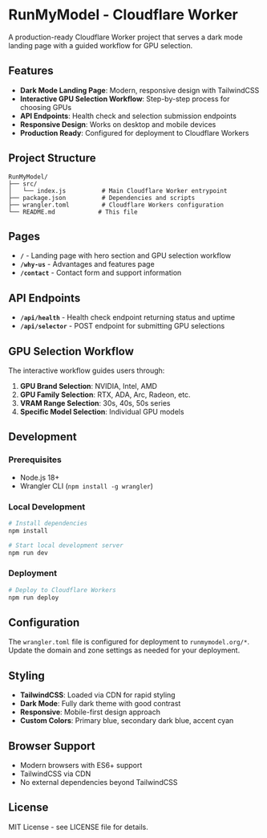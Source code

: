 # RunMyModel - Cloudflare Worker

A production-ready Cloudflare Worker project that serves a dark mode landing page with a guided workflow for GPU selection.

## Features

- **Dark Mode Landing Page**: Modern, responsive design with TailwindCSS
- **Interactive GPU Selection Workflow**: Step-by-step process for choosing GPUs
- **API Endpoints**: Health check and selection submission endpoints
- **Responsive Design**: Works on desktop and mobile devices
- **Production Ready**: Configured for deployment to Cloudflare Workers

## Project Structure

```
RunMyModel/
├── src/
│   └── index.js          # Main Cloudflare Worker entrypoint
├── package.json          # Dependencies and scripts
├── wrangler.toml         # Cloudflare Workers configuration
└── README.md            # This file
```

## Pages

- **`/`** - Landing page with hero section and GPU selection workflow
- **`/why-us`** - Advantages and features page
- **`/contact`** - Contact form and support information

## API Endpoints

- **`/api/health`** - Health check endpoint returning status and uptime
- **`/api/selector`** - POST endpoint for submitting GPU selections

## GPU Selection Workflow

The interactive workflow guides users through:

1. **GPU Brand Selection**: NVIDIA, Intel, AMD
2. **GPU Family Selection**: RTX, ADA, Arc, Radeon, etc.
3. **VRAM Range Selection**: 30s, 40s, 50s series
4. **Specific Model Selection**: Individual GPU models

## Development

### Prerequisites

- Node.js 18+ 
- Wrangler CLI (`npm install -g wrangler`)

### Local Development

```bash
# Install dependencies
npm install

# Start local development server
npm run dev
```

### Deployment

```bash
# Deploy to Cloudflare Workers
npm run deploy
```

## Configuration

The `wrangler.toml` file is configured for deployment to `runmymodel.org/*`. Update the domain and zone settings as needed for your deployment.

## Styling

- **TailwindCSS**: Loaded via CDN for rapid styling
- **Dark Mode**: Fully dark theme with good contrast
- **Responsive**: Mobile-first design approach
- **Custom Colors**: Primary blue, secondary dark blue, accent cyan

## Browser Support

- Modern browsers with ES6+ support
- TailwindCSS via CDN
- No external dependencies beyond TailwindCSS

## License

MIT License - see LICENSE file for details.